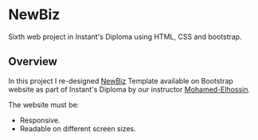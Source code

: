 # NewBiz

Sixth web project in Instant's Diploma using HTML, CSS and bootstrap.

## Overview

In this project I re-designed [NewBiz](https://boostrap-task.web.app/) Template available on Bootstrap website as part of Instant's Diploma by our instructor [Mohamed-Elhossin](https://github.com/mohamed-Elhossin).

The website must be:

- Responsive.
- Readable on different screen sizes.
